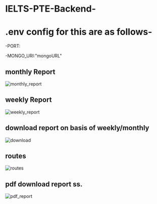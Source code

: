 # IELTS-PTE-Backend-
# .env config for this are as follows-
  -PORT: 
  
  -MONGO_URI:"mongoURL"

## monthly Report
![monthly_report](https://github.com/user-attachments/assets/09ca9d9f-fdb6-4c9f-a73e-c89ef13d7fb8)

## weekly Report
![weekly_report](https://github.com/user-attachments/assets/2146eec4-157e-4539-9317-342d820f4e3c)

## download report on basis of weekly/monthly
![download](https://github.com/user-attachments/assets/24371bf1-8d26-456d-8ccc-dcf6faf8eb0f)

## routes
![routes](https://github.com/user-attachments/assets/af5ccadf-e10a-47ab-b94a-998f91e6ffe8)

## pdf download report ss.
![pdf_report](https://github.com/user-attachments/assets/4136bfbe-aa6e-40e2-a5e8-4e4d1ec95c5b)


